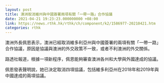 ```yaml
---
layout: post
title: 澳洲取消維州與中國簽署兩項有關「一帶一路」合作協議
date: 2021-04-21 19:23:23.000000000 +08:00
link: https://news.rthk.hk/rthk/ch/component/k2/1586977-20210421.htm
categories: rthk
---
```


澳洲外長佩恩表示，澳洲已經取消維多利亞州與中國簽署的兩項有關「一帶一路」合作協議，原因是協議與澳洲的外交政策不一致，或者不利澳洲的外交關係。

路透社報道，根據一項新程序，佩恩能夠審查澳洲各州和大學與外國達成的協議。

佩恩發表聲明說，她已決定取消四項協議，包括維多利亞州在2018年和2019年與中國達成的兩項協議。
